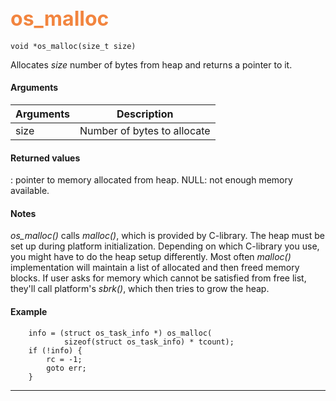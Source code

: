 ## <font color="F2853F" style="font-size:24pt"> os_malloc</font>

```no-highlight
void *os_malloc(size_t size)
```

Allocates *size* number of bytes from heap and returns a pointer to it.


#### Arguments

| Arguments | Description |
|-----------|-------------|
| size |  Number of bytes to allocate  |

#### Returned values

<ptr>: pointer to memory allocated from heap.
NULL: not enough memory available.

#### Notes 

*os_malloc()* calls *malloc()*, which is provided by C-library. The heap must be set up during platform initialization.
Depending on which C-library you use, you might have to do the heap setup differently. Most often *malloc()* implementation will maintain a list of allocated and then freed memory blocks. If user asks for memory which cannot be satisfied from free list, they'll call platform's *sbrk()*, which then tries to grow the heap.

#### Example

<Add text to set up the context for the example here>

```no-highlight
    info = (struct os_task_info *) os_malloc(
            sizeof(struct os_task_info) * tcount);
    if (!info) {
        rc = -1;
        goto err;
    }
```

---------------------

